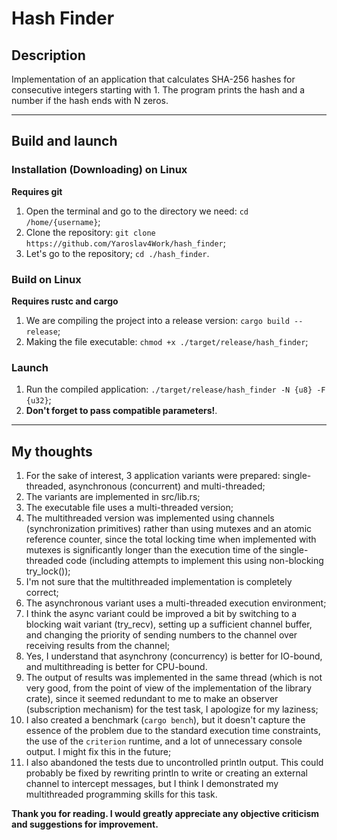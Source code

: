 # Hash Finder

## Description

Implementation of an application that calculates SHA-256 hashes for consecutive integers starting with 1. The program
prints the hash and a number if the hash ends with N zeros.

---

## Build and launch

### Installation (Downloading) on Linux

**Requires git**

1. Open the terminal and go to the directory we need: `cd /home/{username}`;
2. Clone the repository: `git clone https://github.com/Yaroslav4Work/hash_finder`;
3. Let's go to the repository; `cd ./hash_finder`.

### Build on Linux

**Requires rustc and cargo**

1. We are compiling the project into a release version: `cargo build --release`;
2. Making the file executable: `chmod +x ./target/release/hash_finder`;

### Launch

1. Run the compiled application: `./target/release/hash_finder -N {u8} -F {u32}`;
2. **Don't forget to pass compatible parameters!**.

---

## My thoughts

1. For the sake of interest, 3 application variants were prepared: single-threaded, asynchronous (concurrent) and
   multi-threaded;
2. The variants are implemented in src/lib.rs;
3. The executable file uses a multi-threaded version;
4. The multithreaded version was implemented using channels (synchronization primitives) rather than using mutexes and
   an atomic reference counter, since the total locking time when implemented with mutexes is significantly longer than
   the execution time of the single-threaded code (including attempts to implement this using non-blocking try_lock());
5. I'm not sure that the multithreaded implementation is completely correct;
6. The asynchronous variant uses a multi-threaded execution environment;
7. I think the async variant could be improved a bit by switching to a blocking wait variant (try_recv), setting up a
   sufficient channel buffer, and changing the priority of sending numbers to the channel over receiving results from
   the channel;
8. Yes, I understand that asynchrony (concurrency) is better for IO-bound, and multithreading is better for CPU-bound.
9. The output of results was implemented in the same thread (which is not very good, from the point of view of the
   implementation of the library crate), since it seemed redundant to me to make an observer (subscription mechanism)
   for the test task, I apologize for my laziness;
10. I also created a benchmark (`cargo bench`), but it doesn't capture the essence of the problem due to the standard
    execution time constraints, the use of the `criterion` runtime, and a lot of unnecessary console output. I might fix
    this in the future;
11. I also abandoned the tests due to uncontrolled println output. This could probably be fixed by rewriting println to
    write or creating an external channel to intercept messages, but I think I demonstrated my multithreaded programming
    skills for this task.

**Thank you for reading. I would greatly appreciate any objective criticism and suggestions for improvement.**